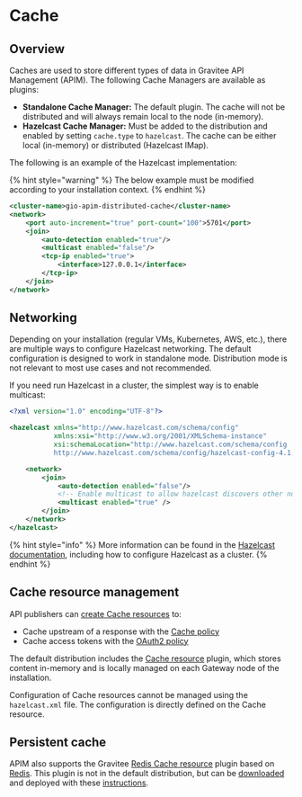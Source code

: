 # Cache

## Overview

Caches are used to store different types of data in Gravitee API Management (APIM). The following Cache Managers are available as plugins:

* **Standalone Cache Manager:** The default plugin. The cache will not be distributed and will always remain local to the node (in-memory).
* **Hazelcast Cache Manager:** Must be added to the distribution and enabled by setting `cache.type` to `hazelcast`. The cache can be either local (in-memory) or distributed (Hazelcast IMap).&#x20;

The following is an example of the Hazelcast implementation:

{% hint style="warning" %}
The below example must be modified according to your installation context.
{% endhint %}

```xml
<cluster-name>gio-apim-distributed-cache</cluster-name>
<network>
    <port auto-increment="true" port-count="100">5701</port>
    <join>
        <auto-detection enabled="true"/>
        <multicast enabled="false"/>
        <tcp-ip enabled="true">
            <interface>127.0.0.1</interface>
        </tcp-ip>
    </join>
</network>
```

## Networking

Depending on your installation (regular VMs, Kubernetes, AWS, etc.​), there are multiple ways to configure Hazelcast networking. The default configuration is designed to work in standalone mode. Distribution mode is not relevant to most use cases and not recommended.

If you need run Hazelcast in a cluster, the simplest way is to enable multicast:

```xml
<?xml version="1.0" encoding="UTF-8"?>

<hazelcast xmlns="http://www.hazelcast.com/schema/config"
           xmlns:xsi="http://www.w3.org/2001/XMLSchema-instance"
           xsi:schemaLocation="http://www.hazelcast.com/schema/config
           http://www.hazelcast.com/schema/config/hazelcast-config-4.1.xsd">

    <network>
        <join>
            <auto-detection enabled="false"/>
            <!-- Enable multicast to allow hazelcast discovers other nodes -->
            <multicast enabled="true" />
        </join>
    </network>
</hazelcast>
```

{% hint style="info" %}
More information can be found in the [Hazelcast documentation](https://docs.hazelcast.org/docs), including how to configure Hazelcast as a cluster.
{% endhint %}

## Cache resource management

API publishers can [create Cache resources](../../guides/api-configuration/resources.md#how-to-create-a-resource) to:

* Cache upstream of a response with the [Cache policy](../../reference/policy-reference/cache.md)
* Cache access tokens with the [OAuth2 policy](../../reference/policy-reference/oauth2/)

The default distribution includes the [Cache resource](../../guides/api-configuration/resources.md#cache) plugin, which stores content in-memory and is locally managed on each Gateway node of the installation.

Configuration of Cache resources cannot be managed using the `hazelcast.xml` file. The configuration is directly defined on the Cache resource.

## Persistent cache

APIM also supports the Gravitee [Redis Cache resource](../../guides/api-configuration/resources.md#cache-redis) plugin based on [Redis](https://redis.io/documentation). This plugin is not in the default distribution, but can be [downloaded](https://download.gravitee.io/#graviteeio-apim/plugins/resources/gravitee-resource-cache-redis/) and deployed with these [instructions](../../overview/plugins.md#deployment).
